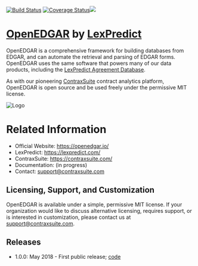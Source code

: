 [![Build Status](https://travis-ci.org/LexPredict/openedgar.svg?branch=0.9.8)](https://travis-ci.com/LexPredict/openedgar) [![Coverage Status](https://coveralls.io/repos/github/LexPredict/openedgar/badge.svg?branch=0.9.8)](https://coveralls.io/github/LexPredict/openedgar?branch=0.9.8)[![](https://tokei.rs/b1/github/lexpredict/openedgar?category=code)](https://github.com/lexpredict/openedgar)

# [OpenEDGAR](openedgar.io) by [LexPredict](https://lexpredict.com)

OpenEDGAR is a comprehensive framework for building databases from EDGAR, and can automate the retrieval and parsing of EDGAR forms.  OpenEDGAR uses the same software that powers many of our data products, including the [LexPredict Agreement Database](https://agreementdatabase.com).  

As with our pioneering [ContraxSuite](https://contraxsuite.com) contract analytics platform, OpenEDGAR is open source and be used freely under the permissive MIT license.

![Logo](https://s3.amazonaws.com/lexpredict.com-marketing/graphics/lexpredict_lexnlp_logo_horizontal_1.png)

# Related Information
* Official Website: https://openedgar.io/
* LexPredict: https://lexpredict.com/
* ContraxSuite: https://contraxsuite.com/
* Documentation: (in progress)
* Contact: support@contraxsuite.com

## Licensing, Support, and Customization
OpenEDGAR is available under a simple, permissive MIT license.  If your organization would like to discuss
alternative licensing, requires support, or is interested in customization, please contact us at [support@contraxsuite.com](mailto:support@contraxsuite.com). 


## Releases
* 1.0.0: May 2018 - First public release; [code](https://github.com/LexPredict/lexpredict-openedgar/tree/1.0.0)

